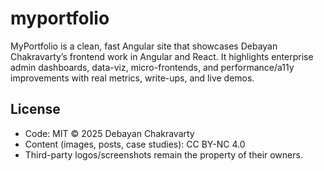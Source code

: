 # myportfolio
MyPortfolio is a clean, fast Angular site that showcases Debayan Chakravarty’s frontend work in Angular and React. It highlights enterprise admin dashboards, data-viz, micro-frontends, and performance/a11y improvements with real metrics, write-ups, and live demos.

## License
- Code: MIT © 2025 Debayan Chakravarty  
- Content (images, posts, case studies): CC BY-NC 4.0  
- Third-party logos/screenshots remain the property of their owners.

